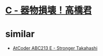 # [C - 器物損壊！高橋君](https://atcoder.jp/contests/arc005/tasks/arc005_3)




# similar 
- [AtCoder ABC213 E - Stronger Takahashi](https://atcoder.jp/contests/abc213/tasks/abc213_e)